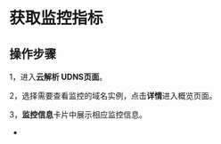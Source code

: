 
# 获取监控指标

## 操作步骤

1，进入**云解析 UDNS页面**。

2，选择需要查看监控的域名实例，点击**详情**进入概览页面。

3，**监控信息**卡片中展示相应监控信息。

*
